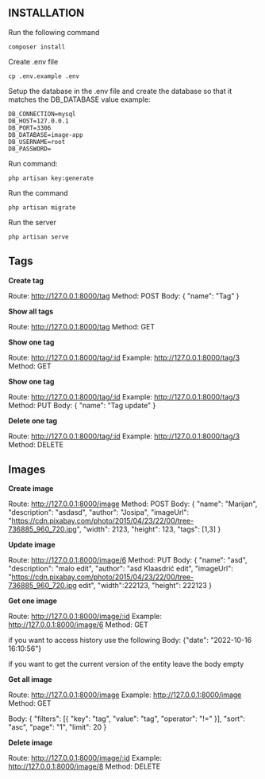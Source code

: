 
## INSTALLATION

Run the following command 
```
composer install
```

Create .env file
```
cp .env.example .env
```

Setup the database in the .env file and create the database so that it matches the DB_DATABASE value
example:
```
DB_CONNECTION=mysql
DB_HOST=127.0.0.1
DB_PORT=3306
DB_DATABASE=image-app
DB_USERNAME=root
DB_PASSWORD=
```

Run command:
```
php artisan key:generate
```

Run the command 
```
php artisan migrate
```

Run the server 
```
php artisan serve
```

## Tags

**Create tag**

Route: http://127.0.0.1:8000/tag
Method: POST
Body: {
    "name": "Tag"
}

**Show all tags**

Route: http://127.0.0.1:8000/tag
Method: GET

**Show one tag**

Route: http://127.0.0.1:8000/tag/:id
Example: http://127.0.0.1:8000/tag/3
Method: GET

**Show one tag**

Route: http://127.0.0.1:8000/tag/:id
Example: http://127.0.0.1:8000/tag/3
Method: PUT
Body: {
    "name": "Tag update"
}

**Delete one tag**

Route: http://127.0.0.1:8000/tag/:id
Example: http://127.0.0.1:8000/tag/3
Method: DELETE


## Images

**Create image**

Route: http://127.0.0.1:8000/image
Method: POST
Body: {
    "name": "Marijan",
    "description": "asdasd",
    "author": "Josipa",
    "imageUrl": "https://cdn.pixabay.com/photo/2015/04/23/22/00/tree-736885_960_720.jpg",
    "width": 2123,
    "height": 123,
    "tags": [1,3]
}

**Update image**

Route: http://127.0.0.1:8000/image/6
Method: PUT
Body: {
    "name": "asd",
    "description": "malo edit",
    "author": "asd Klaasdrić edit",
    "imageUrl": "https://cdn.pixabay.com/photo/2015/04/23/22/00/tree-736885_960_720.jpg edit",
    "width":222123,
    "height": 222123
}

**Get one image**

Route: http://127.0.0.1:8000/image/:id
Example: http://127.0.0.1:8000/image/6
Method: GET

if you want to access history use the following
Body: 
    {"date": "2022-10-16 16:10:56"}

if you want to get the current version of the entity
leave the body empty

**Get all image**

Route: http://127.0.0.1:8000/image
Example: http://127.0.0.1:8000/image
Method: GET

Body:
   {
        "filters": [{
            "key": "tag",
            "value": "tag",
            "operator": "!="
        }],
        "sort": "asc",
        "page": "1",
        "limit": 20
    }

**Delete image**


Route: http://127.0.0.1:8000/image/:id
Example: http://127.0.0.1:8000/image/8
Method: DELETE

